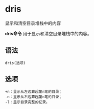 # dris

显示和清空目录堆栈中的内容


**dris命令** 用于显示和清空目录堆栈中的内容。

##  语法

```
dris(选项)
```

##  选项

```
+n：显示从左边算起第n笔的目录；
-n：显示从右边算起第n笔的目录；
-l：显示目录完整的记录。
```


